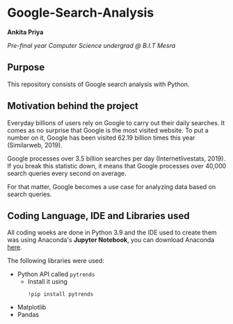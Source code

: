 # Google-Search-Analysis

**Ankita Priya**  

*Pre-final year Computer Science undergrad @ B.I.T Mesra* 

## Purpose 

This repository consists of Google search analysis with Python.

## Motivation behind the project

Everyday billions of users rely on Google to carry out their daily searches. It comes as no surprise that Google is the most visited website. To put a number on it, Google has been visited 62.19 billion times this year (Similarweb, 2019). 

Google processes over 3.5 billion searches per day (Internetlivestats, 2019). 
If you break this statistic down, it means that Google processes over 40,000 search queries every second on average.

For that matter, Google becomes a use case for analyzing data based on search queries. 

## Coding Language, IDE and  Libraries used 
All coding woeks are done in Python 3.9 and the IDE used to create them was using Anaconda's **Jupyter Notebook**, you can download Anaconda [here](https://www.anaconda.com/products/individual). 

The following libraries were used:
- Python API called `pytrends`
  - Install it using 
    ```
    !pip install pytrends
    ```
- Matplotlib 
- Pandas
